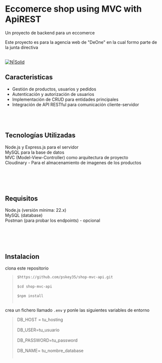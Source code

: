 # Eccomerce shop using MVC with ApiREST

 
 Un proyecto de backend para un eccomerce 


Este proyecto es para la agencia web de "DeOne" en la cual formo parte de la junta directiva <br><br>

[![N|Solid](https://firebasestorage.googleapis.com/v0/b/eccomerce-clyu.appspot.com/o/Recurso%203.svg?alt=media&token=891d9f22-163b-40a8-bada-65ce63cf7ef8)](https://nodesource.com/products/nsolid)

## Caracteristicas
- Gestión de productos, usuarios y pedidos<br>
- Autenticación y autorización de usuarios<br>
- Implementación de CRUD para entidades principales<br>
- Integración de API RESTful para comunicación cliente-servidor<br>
<br><br><br>
## Tecnologías Utilizadas
Node.js y Express.js para el servidor<br>
MySQL para la base de datos<br>
MVC (Model-View-Controller) como arquitectura de proyecto<br>
Cloudinary - Para el almacenamiento de imagenes de los productos <br>
<br><br><br><br>

## Requisitos
Node.js (versión mínima: 22.x)<br>
MySQL (database)<br>
Postman (para probar los endpoints) - opcional<br>
<br><br><br><br>



## Instalacion
clona este repositorio
>`$https://github.com/pskey35/shop-mvc-api.git` <br><br>
>`$cd shop-mvc-api`<br><br>
>`$npm install`
<br><br>

crea un fichero llamado ``.env`` y ponle las siguientes variables de entorno<br>
>DB_HOST = tu_hosting<br><br>
>DB_USER=tu_usuario<br><br>
>DB_PASSWORD=tu_password<br><br>
>DB_NAME= tu_nombre_database<br><br>








